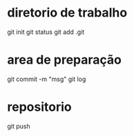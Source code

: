 # diretorio de trabalho
git init
git status
git add .git

# area de preparação
git commit -m "msg"
git log

# repositorio
git push